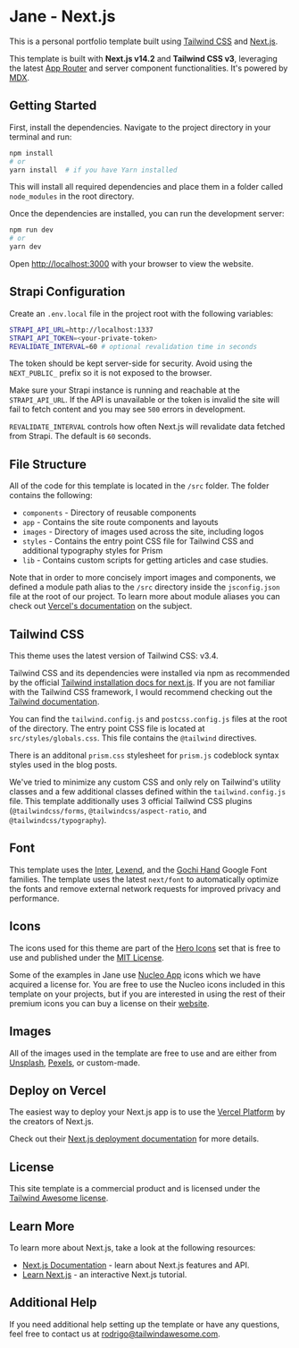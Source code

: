 # Jane - Next.js

This is a personal portfolio template built using [Tailwind CSS](https://tailwindcss.com) and [Next.js](https://nextjs.org).

This template is built with **Next.js v14.2** and **Tailwind CSS v3**, leveraging the latest [App Router](https://nextjs.org/docs/app) and server component functionalities. It's powered by [MDX](https://mdxjs.com/).

## Getting Started

First, install the dependencies. Navigate to the project directory in your terminal and run:

```bash
npm install
# or
yarn install  # if you have Yarn installed
```

This will install all required dependencies and place them in a folder called `node_modules` in the root directory.

Once the dependencies are installed, you can run the development server:

```bash
npm run dev
# or
yarn dev
```

Open [http://localhost:3000](http://localhost:3000) with your browser to view the website.

## Strapi Configuration

Create an `.env.local` file in the project root with the following variables:

```bash
STRAPI_API_URL=http://localhost:1337
STRAPI_API_TOKEN=<your-private-token>
REVALIDATE_INTERVAL=60 # optional revalidation time in seconds
```

The token should be kept server-side for security. Avoid using the
`NEXT_PUBLIC_` prefix so it is not exposed to the browser.

Make sure your Strapi instance is running and reachable at the
`STRAPI_API_URL`. If the API is unavailable or the token is invalid the site
will fail to fetch content and you may see `500` errors in development.

`REVALIDATE_INTERVAL` controls how often Next.js will revalidate data
fetched from Strapi. The default is `60` seconds.

## File Structure

All of the code for this template is located in the `/src` folder. The folder contains the following:

- `components` - Directory of reusable components
- `app` - Contains the site route components and layouts
- `images` - Directory of images used across the site, including logos
- `styles` - Contains the entry point CSS file for Tailwind CSS and additional typography styles for Prism
- `lib` - Contains custom scripts for getting articles and case studies.

Note that in order to more concisely import images and components, we defined a module path alias to the `/src` directory inside the `jsconfig.json` file at the root of our project. To learn more about module aliases you can check out [Vercel's documentation](https://nextjs.org/docs/advanced-features/module-path-aliases) on the subject.


## Tailwind CSS

This theme uses the latest version of Tailwind CSS: v3.4.

Tailwind CSS and its dependencies were installed via npm as recommended by the official [Tailwind installation docs for next.js](https://tailwindcss.com/docs/guides/nextjs). If you are not familiar with the Tailwind CSS framework, I would recommend checking out the [Tailwind documentation](https://tailwindcss.com/docs).

You can find the `tailwind.config.js` and `postcss.config.js` files at the root of the directory. The entry point CSS file is located at `src/styles/globals.css`. This file contains the `@tailwind` directives.

There is an additonal `prism.css` stylesheet for `prism.js` codeblock syntax styles used in the blog posts.

We've tried to minimize any custom CSS and only rely on Tailwind's utility classes and a few additional classes defined within the `tailwind.config.js` file. This template additionally uses 3 official Tailwind CSS plugins (`@tailwindcss/forms`, `@tailwindcss/aspect-ratio`, and `@tailwindcss/typography`).

## Font

This template uses the [Inter](https://fonts.google.com/specimen/Inter), [Lexend](https://fonts.google.com/specimen/Lexend), and the [Gochi Hand](https://fonts.google.com/specimen/Gochi+Hand) Google Font families. The template uses the latest `next/font` to automatically optimize the fonts and remove external network requests for improved privacy and performance.

## Icons

The icons used for this theme are part of the [Hero Icons](https://heroicons.com/) set that is free to use and published under the [MIT License](https://github.com/tailwindlabs/heroicons/blob/master/LICENSE).

Some of the examples in Jane use [Nucleo App](https://nucleoapp.com/premium-icons) icons which we have acquired a license for. You are free to use the Nucleo icons included in this template on your projects, but if you are interested in using the rest of their premium icons you can buy a license on their [website](https://nucleoapp.com/).

## Images

All of the images used in the template are free to use and are either from [Unsplash](https://unsplash.com/), [Pexels](https://www.pexels.com/), or custom-made.

## Deploy on Vercel

The easiest way to deploy your Next.js app is to use the [Vercel Platform](https://vercel.com/new?utm_medium=default-template&filter=next.js&utm_source=create-next-app&utm_campaign=create-next-app-readme) by the creators of Next.js.

Check out their [Next.js deployment documentation](https://nextjs.org/docs/deployment) for more details.

## License

This site template is a commercial product and is licensed under the [Tailwind Awesome license](https://www.tailwindawesome.com/license).

## Learn More

To learn more about Next.js, take a look at the following resources:

- [Next.js Documentation](https://nextjs.org/docs) - learn about Next.js features and API.
- [Learn Next.js](https://nextjs.org/learn) - an interactive Next.js tutorial.

## Additional Help

If you need additional help setting up the template or have any questions, feel free to contact us at <rodrigo@tailwindawesome.com>.
